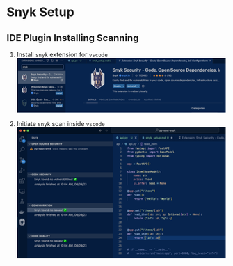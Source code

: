 # Snyk Setup

## IDE Plugin Installing Scanning

1. Install `snyk` extension for `vscode`
![snyk plugin extension](images/vscode_snyk_plugin_install.png)

2. Initiate `snyk` scan inside `vscode`
![snyk initiate scan](images/vscode_snyk_scan.png)

